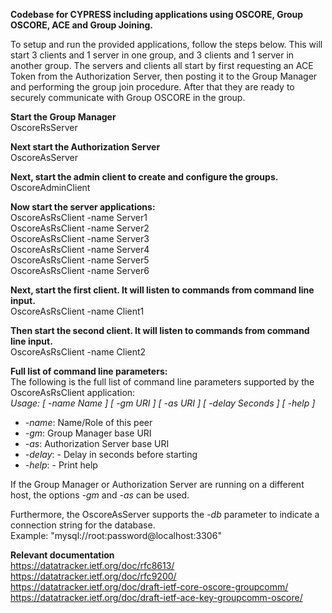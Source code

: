**Codebase for CYPRESS including applications using OSCORE, Group OSCORE, ACE and Group Joining.**

To setup and run the provided applications, follow the steps below. This will start 3 clients and 1 server in one group, and 3 clients and 1 server in another group. The servers and clients all start by first requesting an ACE Token from the Authorization Server, then posting it to the Group Manager and performing the group join procedure. After that they are ready to securely communicate with Group OSCORE in the group.  

**Start the Group Manager**  
OscoreRsServer

**Next start the Authorization Server**  
OscoreAsServer

**Next, start the admin client to create and configure the groups.**  
OscoreAdminClient

**Now start the server applications:**  
OscoreAsRsClient -name Server1  
OscoreAsRsClient -name Server2  
OscoreAsRsClient -name Server3  
OscoreAsRsClient -name Server4  
OscoreAsRsClient -name Server5  
OscoreAsRsClient -name Server6  

**Next, start the first client. It will listen to commands from command line input.**  
OscoreAsRsClient -name Client1

**Then start the second client. It will listen to commands from command line input.**  
OscoreAsRsClient -name Client2

**Full list of command line parameters:**  
The following is the full list of command line parameters supported by the OscoreAsRsClient application:  
*Usage: [ -name Name ] [ -gm URI ] [ -as URI ] [ -delay Seconds ] [ -help ]*
- *-name*: Name/Role of this peer
- *-gm*: Group Manager base URI
- *-as*: Authorization Server base URI
- *-delay*: - Delay in seconds before starting
- *-help*: - Print help

If the Group Manager or Authorization Server are running on a different host, the options *-gm* and *-as* can be used.  

Furthermore, the OscoreAsServer supports the *-db* parameter to indicate a connection string for the database.  
Example: "mysql://root:password@localhost:3306"  

**Relevant documentation**  
https://datatracker.ietf.org/doc/rfc8613/  
https://datatracker.ietf.org/doc/rfc9200/  
https://datatracker.ietf.org/doc/draft-ietf-core-oscore-groupcomm/  
https://datatracker.ietf.org/doc/draft-ietf-ace-key-groupcomm-oscore/

